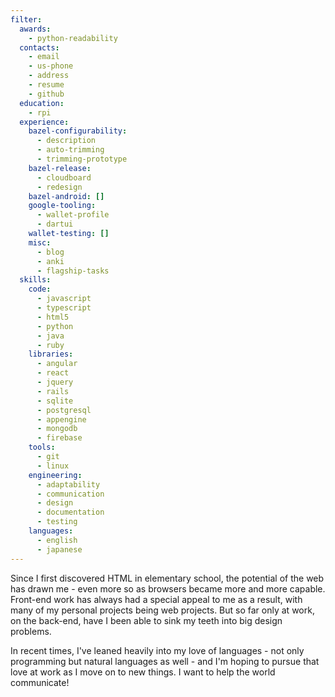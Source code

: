 ```yaml
---
filter:
  awards:
    - python-readability
  contacts:
    - email
    - us-phone
    - address
    - resume
    - github
  education:
    - rpi
  experience:
    bazel-configurability:
      - description
      - auto-trimming
      - trimming-prototype
    bazel-release:
      - cloudboard
      - redesign
    bazel-android: []
    google-tooling:
      - wallet-profile
      - dartui
    wallet-testing: []
    misc:
      - blog
      - anki
      - flagship-tasks
  skills:
    code:
      - javascript
      - typescript
      - html5
      - python
      - java
      - ruby
    libraries:
      - angular
      - react
      - jquery
      - rails
      - sqlite
      - postgresql
      - appengine
      - mongodb
      - firebase
    tools:
      - git
      - linux
    engineering:
      - adaptability
      - communication
      - design
      - documentation
      - testing
    languages:
      - english
      - japanese
---
```


Since I first discovered HTML in elementary school, the potential of the web has drawn me - even more so as browsers became more and more capable. Front-end work has always had a special appeal to me as a result, with many of my personal projects being web projects. But so far only at work, on the back-end, have I been able to sink my teeth into big design problems.

In recent times, I've leaned heavily into my love of languages - not only programming but natural languages as well - and I'm hoping to pursue that love at work as I move on to new things. I want to help the world communicate!
